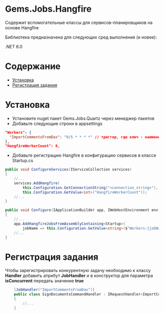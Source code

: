 # Gems.Jobs.Hangfire

Содержит вспомогательные классы для сервисов-планировщиков на основе Hangfire

Библиотека предназначена для следующих сред выполнения (и новее):

.NET 6.0

# Содержание

* [Установка](#установка)
* [Регистрация задания](#регистрация-задания)

# Установка
- Установите nuget пакет Gems.Jobs.Quartz через менеджер пакетов
- Добавьте следующие строки в appsettings
```json
"Workers": {
  "ImportCommentsFromDax": "0/5 * * * *" // триггер, где ключ - наименование задания, значение - крон выполнения
},
"HangfireWorkerCount": 6,
```
- Добавьте регистрацию Hangfire в конфигурацию сервисов в классе Startup.cs
```csharp
public void ConfigureServices(IServiceCollection services)
{
    //...
    services.AddHangfire(
        this.Configuration.GetConnectionString("<connection_string>"),
        this.Configuration.GetValue<int>("HangfireWorkerCount"));
    //...
}

public void Configure(IApplicationBuilder app, IWebHostEnvironment env)
{
    //...
    app.AddHangfireJobsFromAssemblyContaining<Startup>(
        jobName => this.Configuration.GetValue<string>($"Workers:{jobName}"));
    //...
}
```

# Регистрация задания
Чтобы зарегистрировать конкурентную задачу необходимо к классу **Handler** добавить атрибут **JobHandler** и в конструктор для параметра **isConcurrent** передать значение **true**

```csharp
    [JobHandler("ImportCommentsFromDax")]
    public class SignDocumentsCommandHandler : IRequestHandler<ImportCommentsFromDaxCommand>
    {
        //...
    ]
```